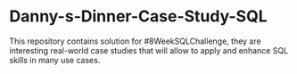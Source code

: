 # Danny-s-Dinner-Case-Study-SQL
This repository contains solution for #8WeekSQLChallenge, they are interesting real-world case studies that will allow to apply and enhance SQL skills in many use cases.
